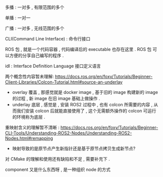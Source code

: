 多播 : 一对多 , 有限范围的多个 

单播 : 一对一

广播 : 一对多 , 无线范围的多个


CLI(Command Line Interface) : 命令行接口


ROS 包 , 就是一个代码容器 , 代码编译后的 executable 也存在这里 . 
ROS 包 可以方便的分享自己编写的程序 . 

idl : Interface Definition Language 接口定义语言





两个概念性内容暂未理解: https://docs.ros.org/en/foxy/Tutorials/Beginner-Client-Libraries/Colcon-Tutorial.html#source-an-underlay
- overlay   覆盖 , 那感觉就是 docker image , 基于旧的 image 构建新的 image 的过程 , 新 image 在旧 image 基础上做操作 . 
- underlay  底层 , 感觉是 , 安装 ROS2 过程中 , 也有 colcon 所需要的内容 , 从而我们安装 colcon 后就能直接使用了 , 这个无需额外操作的 colcon 可运行的环境称为底层 . 

重映射含义的理解暂不清晰 : https://docs.ros.org/en/foxy/Tutorials/Beginner-CLI-Tools/Understanding-ROS2-Nodes/Understanding-ROS2-Nodes.html#remapping
- 映射导致的是原节点产生新指针还是基于原节点拷贝生成新节点?


对 CMake 的理解和使用还有缺陷和不足 , 需要补充下 . 


component 又是什么东西呀 , 是一种组织 node 的方式

